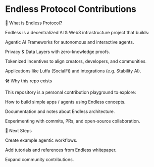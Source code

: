 # Endless Protocol Contributions

🌌 What is Endless Protocol?

Endless is a decentralized AI & Web3 infrastructure project that builds:

Agentic AI Frameworks for autonomous and interactive agents.

Privacy & Data Layers with zero-knowledge proofs.

Tokenized Incentives to align creators, developers, and communities.

Applications like Luffa (SocialFi) and integrations (e.g. Stability AI).


🛠️ Why this repo exists

This repository is a personal contribution playground to explore:

How to build simple apps / agents using Endless concepts.

Documentation and notes about Endless architecture.

Experimenting with commits, PRs, and open-source collaboration.


🚀 Next Steps

Create example agentic workflows.

Add tutorials and references from Endless whitepaper.

Expand community contributions.

